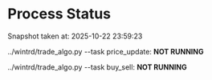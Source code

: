 # Process Status

Snapshot taken at: 2025-10-22 23:59:23

../wintrd/trade_algo.py --task price_update: **NOT RUNNING**

../wintrd/trade_algo.py --task buy_sell: **NOT RUNNING**

